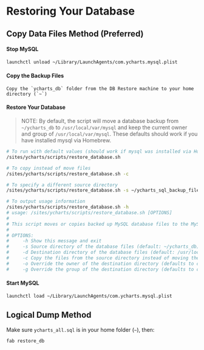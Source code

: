# Restoring Your Database

## Copy Data Files Method (Preferred)
#### Stop MySQL

```bash
launchctl unload ~/Library/LaunchAgents/com.ycharts.mysql.plist
```

#### Copy the Backup Files
```
Copy the `ycharts_db` folder from the DB Restore machine to your home directory (`~`)
```

#### Restore Your Database
> NOTE: By default, the script will move a database backup from `~/ycharts_db` to
> `/usr/local/var/mysql` and keep the current owner and group of `/usr/local/var/mysql`.
> These defaults should work if you have installed mysql via Homebrew.

```bash
# To run with default values (should work if mysql was installed via Homebrew)
/sites/ycharts/scripts/restore_database.sh

# To copy instead of move files
/sites/ycharts/scripts/restore_database.sh -c

# To specify a different source directory
/sites/ycharts/scripts/restore_database.sh -s ~/ycharts_sql_backup_files

# To output usage information
/sites/ycharts/scripts/restore_database.sh -h
# usage: /sites/ycharts/scripts/restore_database.sh [OPTIONS]
#
# This script moves or copies backed up MySQL database files to the MySQL database folder
#
# OPTIONS:
#     -h Show this message and exit
#     -s Source directory of the database files (default: ~/ycharts_db)
#     -d Destination directory of the database files (default: /usr/local/var/mysql)
#     -c Copy the files from the source directory instead of moving them
#     -o Override the owner of the destination directory (defaults to current owner)
#     -g Override the group of the destination directory (defaults to current group)

```

#### Start MySQL

```bash
launchctl load ~/Library/LaunchAgents/com.ycharts.mysql.plist
```

## Logical Dump Method

Make sure `ycharts_all.sql` is in your home folder (`~`), then:

```bash
fab restore_db
```